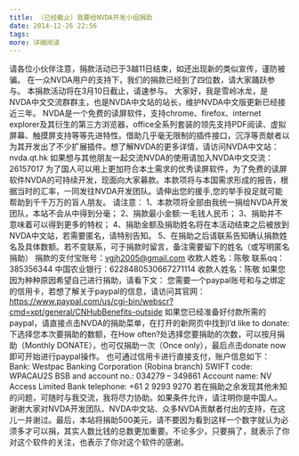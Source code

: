 ```yaml
---
title: （已经截止）我要给NVDA开发小组捐助
date: 2014-12-26 22:56
tags:
more: 详细阅读
---
```

请各位小伙伴注意，捐款活动已于3越11日结束，如还出现新的类似宣传，谨防被骗。
在一众NVDA用户的支持下，我们的捐款已经到了四位数，请大家踊跃参与。
本捐款活动将在3月10日截止，请速参与。
大家好，我是雪岭冰龙，是NVDA中文交流群群主，也是NVDA中文站的站长，维护NVDA中文版更新已经接近三年。
NVDA是一个免费的读屏软件，支持chrome、firefox、internet explorer及其衍生的第三方浏览器，office全系列套装的领先支持PDF阅读、虚拟屏幕、触摸屏支持等等先进特性。借助几乎毫无限制的插件接口，沉浮等贡献者以为其开发出了不少扩展插件。想了解NVDA的更多详情，请访问NVDA中文站：nvda.qt.hk
如果想与其他朋友一起交流NVDA的使用请加入NVDA中文交流：26157017
为了国人可以用上更加符合本土需求的优秀读屏软件，为了免费的读屏软件NVDA的可持续开发，现面向大家募款。本款项将与本国需求形成的报告，根据当时的汇率，一同发往NVDA开发团队。请伸出您的援手,您的举手投足就可能帮助到千千万万的盲人朋友。
请注意：
1、本款项将全部由我统一捐给NVDA开发团队，本站不会从中得到分毫；
2、捐款最小金额:一毛钱人民币；
3、捐助并不意味着可以得到更多的特权；
4、捐助金额及捐助姓名将在本活动结束之后被放到NVDA中文站，若需要匿名，请特别告知。
5、在捐助之后请联系告知确认捐款姓名及具体数额。若不变联系，可于捐款时留言，备注需要留下的姓名（或写明匿名捐助）
捐款的支付宝账号：vgjh2005@gmail.com
收款人姓名：陈敬
联系qq：385356344
中国农业银行：6228480530667271114
收款人姓名：陈敬
如果您因为种种原因希望自己进行捐助，请看下文：
您需要一个paypal账号和与之绑定的信用卡，若想了解关于paypal的信息，请访问其官网：https://www.paypal.com/us/cgi-bin/webscr?cmd=xpt/general/CNHubBenefits-outside
如果您已经准备好付款所需的paypal，请直接点击NVDA的捐助菜单，在打开的新网页中找到I’d like to donate:下选择您本次要捐助的数额，在How often?处选择您要捐助的次数，可以按月捐助（Monthly
DONATE），也可仅捐助一次（Once only），最后点击donate now即可开始进行paypal操作。
也可通过信用卡进行直接支付，账户信息如下：
Bank: Westpac Banking Corporation (Robina branch)
SWIFT code: WPACAU2S
BSB and account no.: 034279 – 349861
Account name: NV Access Limited
Bank telephone: +61 2 9293 9270
若在捐助之余发现其他未知的问题，可随时与我交流，我将尽力协助。如果条件允许，请注明你是中国人。
谢谢大家对NVDA开发团队、NVDA中文站、众多NVDA贡献者付出的支持，在这儿一并谢过。最后，本站将捐助500美元，请不要因为看到这样一个数字就认为必须多才可以捐，其实人数比钱的总数更加重要。不论多少，只要捐了，就表示了你对这个软件的关注，也表示了你对这个软件的感谢。